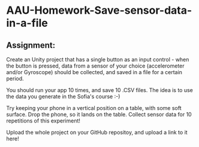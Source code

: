# AAU-Homework-Save-sensor-data-in-a-file
## Assignment:
Create an Unity project that has a single button as an input control - when the button is pressed, data from a sensor of your choice (accelerometer and/or Gyroscope) should be collected, and saved in a file for a certain period.

You should run your app 10 times, and save 10 .CSV files. The idea is to use the data you generate in the Sofia's course :-)

Try keeping your phone in a vertical position on a table, with some soft surface. Drop the phone, so it lands on the table. Collect sensor data for 10 repetitions of this experiment!

Upload the whole project on your GitHub repositoy, and upload a link to it here!

